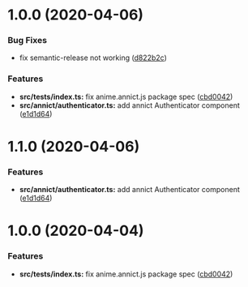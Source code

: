 # 1.0.0 (2020-04-06)


### Bug Fixes

* fix semantic-release not working ([d822b2c](https://github.com/teitei-tk/anime.annict.js/commit/d822b2cceae7631bc20f336603bd3a4daf85b058))


### Features

* **src/__tests__/index.ts:** fix anime.annict.js package spec ([cbd0042](https://github.com/teitei-tk/anime.annict.js/commit/cbd0042a6d6359f8ca841a957539b0dc3c6b1191))
* **src/annict/authenticator.ts:** add annict Authenticator component ([e1d1d64](https://github.com/teitei-tk/anime.annict.js/commit/e1d1d647d391ea4f4570bc853b125835a32ad9c7))

# 1.1.0 (2020-04-06)

### Features

- **src/annict/authenticator.ts:** add annict Authenticator component ([e1d1d64](https://github.com/teitei-tk/anime.annict.js/commit/e1d1d647d391ea4f4570bc853b125835a32ad9c7))

# 1.0.0 (2020-04-04)

### Features

- **src/**tests**/index.ts:** fix anime.annict.js package spec ([cbd0042](https://github.com/teitei-tk/anime.annict.js/commit/cbd0042a6d6359f8ca841a957539b0dc3c6b1191))
